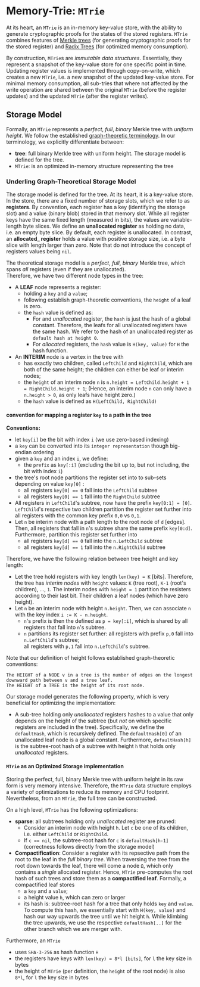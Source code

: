 # Memory-Trie: `MTrie`

At its heart, an `MTrie` is an in-memory key-value store, with the ability to generate cryptographic proofs
for the states of the stored registers.  `MTrie` combines features of [Merkle trees](https://en.wikipedia.org/wiki/Merkle_tree) 
(for generating cryptographic proofs for the stored register) and [Radix Trees](https://en.wikipedia.org/wiki/Radix_tree)
(for optimized memory consumption).

By construction, `MTrie`s are _immutable data structures_. Essentially, they represent a snapshot of the key-value store
for one specific point in time. Updating register values is implemented through
copy-on-write, which creates a new `MTrie`, i.e. a new snapshot of the updated key-value store.
For minimal memory consumption, all sub-tries that where not affected by the write 
operation are shared between the original `MTrie` (before the register updates) and the updated `MTrie`
(after the register writes).

## Storage Model
Formally, an `MTrie` represents a *perfect*, *full*, *binary* Merkle tree with *uniform height*. 
We follow the established [graph-theoretic terminology](https://en.wikipedia.org/wiki/Binary_tree). 
In our terminology, we explicitly differentiate between:
 * **tree**: full binary Merkle tree with uniform height. The storage model is defined for the tree.
 * `MTrie`: is an optimized in-memory structure representing the tree
 
### Underling Graph-Theoretical Storage Model

The storage model is defined for the tree. At its heart, it is a key-value store.
In the store, there are a fixed number of storage slots, which we refer to as **registers**.
By convention, each register has a key (identifying  the storage slot) and a value 
(binary blob) stored in that memory slot. While all register keys have the same fixed length
(measured in bits), the values are variable-length byte slices.
We define an **unallocated register** as holding no data, i.e. an empty byte slice.
By default, each register is unallocated. In contrast, an **allocated_ register**
holds a value with positive storage size, i.e. a byte slice with length larger than zero.
Note that do not introduce the concept of registers values being `nil`. 

The theoretical storage model is a *perfect*, *full*, *binary* Merkle tree, which
spans _all_ registers (even if they are unallocated).   
Therefore, we have two different node types in the tree:
 * A **LEAF** node represents a register:
    - holding a `key` and a `value`; 
    - following establish graph-theoretic conventions, the `height` of a leaf is zero.
    - the `hash` value is defined as:
      - For and _unallocated_ register, the `hash` is just the hash of a global constant.
        Therefore, the leafs for all unallocated registers have the same hash.
        We refer to the hash of an unallocated register as `default hash at height 0`.
      - For  _allocated_ registers, the `hash` value is `H(key, value)` for `H` the hash function.
 * An **INTERIM** node is a vertex in the tree with
    - has exactly two children, called `LeftChild` and `RightChild`, which are both of the same height;
      the children can either be leaf or interim nodes; 
    - the `height` of an interim node `n` is `n.height = LeftChild.height + 1 = RightChild.height + 1`;
      (Hence, an interim node `n` can only have a `n.height > 0`, as only leafs have height zero.)  
    - the `hash` value is defined as `H(LeftChild, RightChild)`
   
#### convention for mapping a register `key` to a path in the tree

**Conventions:**
* let `key[i]` be the bit with index `i` (we use zero-based indexing)
* a `key` can be converted into its `integer representation` though big-endian ordering
* given a `key` and an index `i`, we define:
  - the `prefix` as `key[:i]` (excluding the bit up to, but not including, the bit with index `i`)
* the tree's root node partitions the register set into to sub-sets 
  depending on value `key[0]` :
  - all registers `key[0] == 0` fall into the `LeftChild` subtree
  - all registers `key[0] == 1` fall into the `RightChild` subtree
* All registers in `LeftChild`'s subtree, now have the prefix `key[0:1] = [0]`.
  `LeftChild`'s respective two children partition the register set further 
  into all registers with the common key prefix `0,0` vs `0,1`.  
* Let `n` be interim node with a path length to the root node of `d` [edges].
  Then, all registers that fall in `n`'s subtree share the same prefix `key[0:d]`.
  Furthermore, partition this register set further into 
  - all registers `key[d] == 0` fall into the `n.LeftChild` subtree
  - all registers `key[d] == 1` fall into the `n.RightChild` subtree
    
Therefore, we have the following relation between tree height and key length:
 * Let the tree hold registers with key length `len(key) = K` [bits].
   Therefore, the tree has _interim nodes_ with `height` values: `K` (tree root),
   `K-1` (root's children), ..., `1`. The interim nodes with `height = 1`
   partition the resisters according to their last bit. Their children a leaf nodes
   (which have zero height).   
 * Let `n` be an interim node with height `n.height`. Then, we can associate `n` with 
   the key index `i := K - n.height`.    
    - `n`'s prefix is then the defined as `p = key[:i]`, which is shared by 
      all registers that fall into `n`'s subtree. 
    - `n` partitions its register set further:
      all registers with prefix `p,0` fall into `n.LeftChild`'s subtree;      
      all registers with `p,1` fall into `n.LeftChild`'s subtree.     

Note that our definition of height follows established graph-theoretic conventions: 
```
The HEIGHT of a NODE v in a tree is the number of edges on the longest downward path between v and a tree leaf.
The HEIGHT of a TREE is the height of its root node.
``` 

Our storage model generates the following property, which is very beneficial
for optimizing the implementation:   
* A sub-tree holding only _unallocated_ registers hashes to a value that 
  only depends on the height of the subtree 
  (but _not_ on which specific registers are included in the tree).
  Specifically, we define the `defaultHash`, which is recursively defined. 
  The `defaultHash[0]` of an unallocated leaf node is a global constant. 
  Furthermore, `defaultHash[h]` is the subtree-root hash of 
  a subtree with height `h` that holds only _unallocated_ registers.


#### `MTrie` as an Optimized Storage implementation

Storing the perfect, full, binary Merkle tree with uniform height in its raw form is very
memory intensive. Therefore, the `MTrie` data structure employs a variety of optimizations
to reduce its memory and CPU footprint. Nevertheless, from an `MTrie`, the full tree can be constructed.  

On a high level, `MTrie` has the following optimizations: 
* **sparse**: all subtrees holding only _unallocated_ register are pruned:
  - Consider an interim node with height `h`. 
    Let `c` be one of its children, i.e. either `LeftChild` or `RightChild`. 
  - If `c == nil`, the subtree-root hash for `c` is `defaultHash[h-1]` 
    (correctness follows directly from the storage model) 
* **Compactification**:
  Consider a register with its repsective path from the root to the leaf in the _full binary tree_.
  When traversing the tree from the root down towards the leaf, there will come a node `Ω`, which only 
  contains a _single_ allocated register. Hence, `MTrie` pre-computes the root hash of such trees and 
  store them as a **compactified leaf**. Formally, a compactified leaf stores 
    - a `key` and a `value`; 
    - a height value `h`, which can zero or larger
    - its hash is: subtree-root hash for a tree that only holds `key` and `value`. 
      To compute this hash, we essentially start with `H(key, value)` and hash our way 
      upwards the tree until we hit height `h`. While klimbing the tree upwards, 
      we use the respective `defaultHash[..]` for the other branch which we are merger with. 
   
Furthermore, an `MTrie` 
* uses `SHA-3-256` as hash function `H`
* the registers have keys with `len(key) = 8*l [bits]`, for `l` the key size in bytes
* the height of `MTrie` (per definition, the `height` of the root node) is also `8*l`,
  for `l` the key size in bytes  



